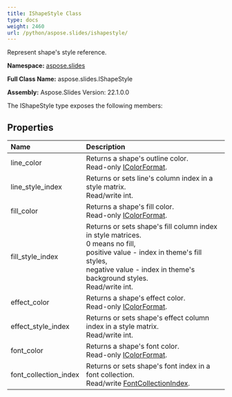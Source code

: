 ```yaml
---
title: IShapeStyle Class
type: docs
weight: 2460
url: /python/aspose.slides/ishapestyle/
---
```


Represent shape's style reference.

**Namespace:** [aspose.slides](/python/aspose.slides/)

**Full Class Name:** aspose.slides.IShapeStyle

**Assembly:**  Aspose.Slides Version: 22.1.0.0

The IShapeStyle type exposes the following members:
## **Properties**
|**Name**|**Description**|
| :- | :- |
|line_color|Returns a shape's outline color.<br/>            Read-only [IColorFormat](/python/aspose.slides/icolorformat/).|
|line_style_index|Returns or sets line's column index in a style matrix.<br/>            Read/write int.|
|fill_color|Returns a shape's fill color.<br/>            Read-only [IColorFormat](/python/aspose.slides/icolorformat/).|
|fill_style_index|Returns or sets shape's fill column index in style matrices.<br/>            0 means no fill,<br/>            positive value - index in theme's fill styles,<br/>            negative value - index in theme's background styles.<br/>            Read/write int.|
|effect_color|Returns a shape's effect color.<br/>            Read-only [IColorFormat](/python/aspose.slides/icolorformat/).|
|effect_style_index|Returns or sets shape's effect column index in a style matrix.<br/>            Read/write int.|
|font_color|Returns a shape's font color.<br/>            Read-only [IColorFormat](/python/aspose.slides/icolorformat/).|
|font_collection_index|Returns or sets shape's font index in a font collection.<br/>            Read/write [FontCollectionIndex](/python/aspose.slides/fontcollectionindex/).|
